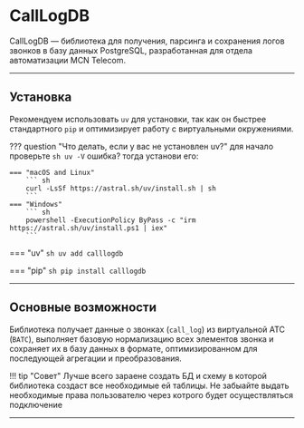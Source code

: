 # CallLogDB

CallLogDB — библиотека для получения, парсинга и сохранения логов звонков в базу данных PostgreSQL, разработанная для отдела автоматизации MCN Telecom.

---

## Установка

Рекомендуем использовать `uv` для установки, так как он быстрее стандартного `pip` и оптимизирует работу с виртуальными окружениями.

??? question "Что делать, если у вас не установлен uv?"
    для начало проверьте
    ``` sh
    uv -V
    ```
    ошибка? тогда установи его:

    === "macOS and Linux"
        ``` sh
        curl -LsSf https://astral.sh/uv/install.sh | sh
        ```
    === "Windows"
        ``` sh
        powershell -ExecutionPolicy ByPass -c "irm https://astral.sh/uv/install.ps1 | iex"
        ```

=== "uv"
    ``` sh
    uv add calllogdb
    ```

=== "pip"
    ``` sh
    pip install calllogdb
    ```

---

## Основные возможности

Библиотека получает данные о звонках (`call_log`) из виртуальной АТС (`ВАТС`), выполняет базовую нормализацию всех элементов звонка и сохраняет их в базу данных в формате, оптимизированном для последующей агрегации и преобразования.

!!! tip "Совет"
    Лучше всего зараене создать БД и схему в которой библиотека создаст все необходимые ей таблицы.
    Не забыайте выдать необходимые права пользователю через котрого будет осуществляться подключение

---
